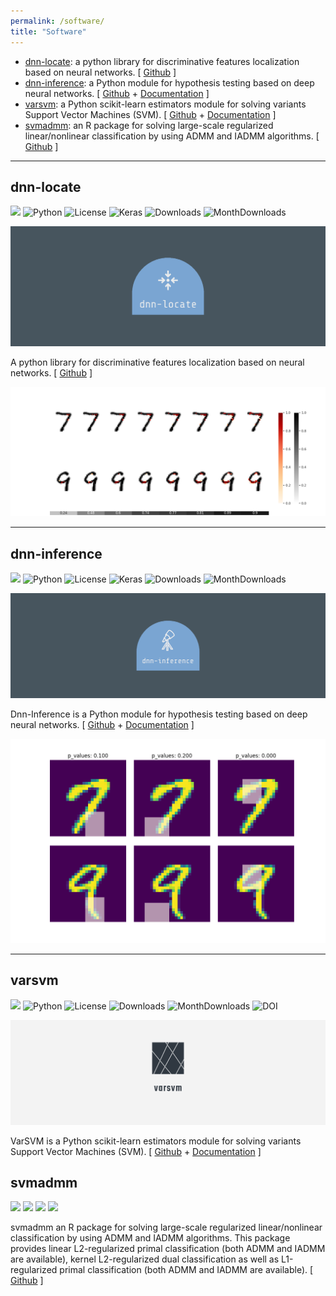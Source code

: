 ```yaml
---
permalink: /software/
title: "Software"
---
```


- [dnn-locate](#dnn-locate): a python library for discriminative features localization based on neural networks. [ [Github](https://github.com/statmlben/dnn-locate) ]
- [dnn-inference](#dnn-inference): a Python module for hypothesis testing based on deep neural networks. [ [Github](https://github.com/statmlben/dnn-inference) + [Documentation](https://dnn-inference.readthedocs.io) ]
- [varsvm](#varsvm): a Python scikit-learn estimators module for solving variants Support Vector Machines (SVM). [ [Github](https://github.com/statmlben/Variant-SVM) + [Documentation](https://variant-svm.readthedocs.io) ]
- [svmadmm](#svmadmm): an R package for solving large-scale regularized linear/nonlinear classification by using ADMM and IADMM algorithms. [ [Github](https://github.com/statmlben/svmadmm) ]


- - -
## dnn-locate

[![](https://badge.fury.io/py/dnn-locate.svg)](https://pypi.org/project/dnn-locate/)
![Python](https://img.shields.io/badge/python-3-blue.svg)
![License](https://img.shields.io/pypi/l/keras-bert.svg)
![Keras](https://img.shields.io/badge/keras-tf.keras-red.svg)
![Downloads](https://static.pepy.tech/badge/dnn-locate)
![MonthDownloads](https://pepy.tech/badge/dnn-locate/month)

![](/images/software/dnn_loc_logo.png)

A python library for discriminative features localization based on neural networks. [ [Github](https://github.com/statmlben/dnn-locate) ]

![dnn_loc_demo](/images/software/dnn_loc_demo.png)

- - -

## dnn-inference

[![](https://badge.fury.io/py/dnn-inference.svg)](https://pypi.org/project/dnn-inference/)
![Python](https://img.shields.io/badge/python-3-blue.svg)
![License](https://img.shields.io/pypi/l/keras-bert.svg)
![Keras](https://img.shields.io/badge/keras-tf.keras-red.svg)
![Downloads](https://static.pepy.tech/badge/dnn-inference)
![MonthDownloads](https://pepy.tech/badge/dnn-inference/month)

![](/images/software/dnn_inf.png)

Dnn-Inference is a Python module for hypothesis testing based on deep neural networks. [ [Github](https://github.com/statmlben/dnn-inference) + [Documentation](https://dnn-inference.readthedocs.io) ]

![](/images/software/dnn_inf_demo.png)

- - -

## varsvm

[![](https://badge.fury.io/py/varsvm.svg)](https://pypi.org/project/varsvm/)
![Python](https://img.shields.io/badge/python-3-blue.svg)
![License](https://img.shields.io/pypi/l/keras-bert.svg)
![Downloads](https://static.pepy.tech/badge/varsvm)
![MonthDownloads](https://pepy.tech/badge/varsvm/month)
![DOI](https://zenodo.org/badge/DOI/10.5281/zenodo.3830281.svg)

![](/images/software/varsvm_logo.png)

VarSVM is a Python scikit-learn estimators module for solving variants Support Vector Machines (SVM). [ [Github](https://github.com/statmlben/Variant-SVM) + [Documentation](https://variant-svm.readthedocs.io) ]

## svmadmm

[![](https://www.r-pkg.org/badges/version/svmadmm?color=green)](https://cran.r-project.org/package=svmadmm)
[![](http://cranlogs.r-pkg.org/badges/grand-total/svmadmm?color=red)](https://cran.r-project.org/package=svmadmm)
[![](http://cranlogs.r-pkg.org/badges/last-month/svmadmm?color=blue)](https://cran.r-project.org/package=svmadmm)
[![](http://cranlogs.r-pkg.org/badges/last-week/svmadmm?color=green)](https://cran.r-project.org/package=svmadmm)

svmadmm an R package for solving large-scale regularized linear/nonlinear classification by using ADMM and IADMM algorithms. This package provides linear L2-regularized primal classification (both ADMM and IADMM are available), kernel L2-regularized dual classification as well as L1-regularized primal classification (both ADMM and IADMM are available). [ [Github](https://github.com/statmlben/svmadmm) ]
